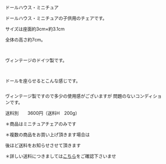 <link rel="stylesheet" type="text/css" href="/assets/css/styles.css">

ドールハウス・ミニチュア

ドールハウス・ミニチュアの子供用のチェアです。

サイズは座面約3cm×約3.1cm

全体の高さ約7cm。

  <img alt="" src="http://blog.cnobi.jp/v1/blog/user/71e35865e9e62f3f9d70420d6124d2ab/1462049854"/>   

ヴィンテージのドイツ製です。

<img alt="" src="http://blog.cnobi.jp/v1/blog/user/71e35865e9e62f3f9d70420d6124d2ab/1462796430"/> 

<img alt="" src="http://blog.cnobi.jp/v1/blog/user/71e35865e9e62f3f9d70420d6124d2ab/1462796431"/> 

<img alt="" src="http://blog.cnobi.jp/v1/blog/user/71e35865e9e62f3f9d70420d6124d2ab/1462796432"/> 

<img alt="" src="http://blog.cnobi.jp/v1/blog/user/71e35865e9e62f3f9d70420d6124d2ab/1462796433"/> 

ドールを座らせるとこんな感じです。

<img alt="" src="http://blog.cnobi.jp/v1/blog/user/71e35865e9e62f3f9d70420d6124d2ab/1462800383"/> 

ヴィンテージ製ですので多少の使用感がございますが
問題のないコンディションです。

送料別　　3600円（送料H　200g）

＊商品はミニチュアチェアのみです

＊複数の商品をお買い上げ頂きます場合は

後ほど送料をお知らせさせて頂きます

＊詳しい送料につきましては[こちら](http://dkzakka.blog.shinobi.jp/Entry/3385/)をご確認下さいませ